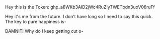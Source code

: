 Hey this is the Token:
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

Hey it's me from the future.
I don't have long so I need to say this quick.
The key to pure happiness is-

DAMNIT! Why do I keep getting cut o-